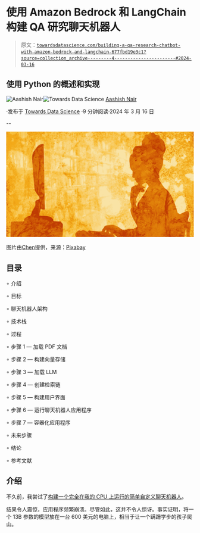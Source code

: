# 使用 Amazon Bedrock 和 LangChain 构建 QA 研究聊天机器人

> 原文：[`towardsdatascience.com/building-a-qa-research-chatbot-with-amazon-bedrock-and-langchain-677fbd19e3c1?source=collection_archive---------4-----------------------#2024-03-16`](https://towardsdatascience.com/building-a-qa-research-chatbot-with-amazon-bedrock-and-langchain-677fbd19e3c1?source=collection_archive---------4-----------------------#2024-03-16)

## 使用 Python 的概述和实现

[](https://medium.com/@aashishnair?source=post_page---byline--677fbd19e3c1--------------------------------)![Aashish Nair](https://medium.com/@aashishnair?source=post_page---byline--677fbd19e3c1--------------------------------)[](https://towardsdatascience.com/?source=post_page---byline--677fbd19e3c1--------------------------------)![Towards Data Science](https://towardsdatascience.com/?source=post_page---byline--677fbd19e3c1--------------------------------) [Aashish Nair](https://medium.com/@aashishnair?source=post_page---byline--677fbd19e3c1--------------------------------)

·发布于 [Towards Data Science](https://towardsdatascience.com/?source=post_page---byline--677fbd19e3c1--------------------------------) ·9 分钟阅读·2024 年 3 月 16 日

--

![](img/7929fce02d0fff42fbc3101127223951.png)

图片由[Chen](https://pixabay.com/users/chenspec-7784448/?utm_source=link-attribution&utm_medium=referral&utm_campaign=image&utm_content=5474990)提供，来源：[Pixabay](https://pixabay.com//?utm_source=link-attribution&utm_medium=referral&utm_campaign=image&utm_content=5474990)

## 目录

∘ 介绍

∘ 目标

∘ 聊天机器人架构

∘ 技术栈

∘ 过程

∘ 步骤 1 — 加载 PDF 文档

∘ 步骤 2 — 构建向量存储

∘ 步骤 3 — 加载 LLM

∘ 步骤 4 — 创建检索链

∘ 步骤 5 — 构建用户界面

∘ 步骤 6 — 运行聊天机器人应用程序

∘ 步骤 7 — 容器化应用程序

∘ 未来步骤

∘ 结论

∘ 参考文献

## 介绍

不久前，我尝试了[构建一个完全在我的 CPU 上运行的简单自定义聊天机器人](https://medium.com/towards-data-science/can-a-llama-2-powered-chatbot-be-trained-on-a-cpu-ce9ec6ebe3c2)。

结果令人震惊，应用程序频繁崩溃。尽管如此，这并不令人惊讶。事实证明，将一个 13B 参数的模型放在一台 600 美元的电脑上，相当于让一个蹒跚学步的孩子爬山。
